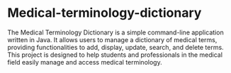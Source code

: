 # Medical-terminology-dictionary
The Medical Terminology Dictionary is a simple command-line application written in Java. It allows users to manage a dictionary of medical terms, providing functionalities to add, display, update, search, and delete terms. This project is designed to help students and professionals in the medical field easily manage and access medical terminology.
